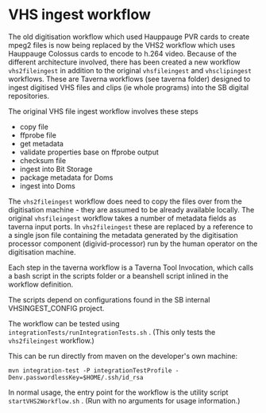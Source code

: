 # VHS ingest workflow

The old digitisation workflow which used Hauppauge PVR cards to create mpeg2 files is now being replaced by the VHS2 workflow
which uses Hauppauge Colossus cards to encode to h.264 video. Because of the different architecture involved, there has been created
a new workflow `vhs2fileingest` in addition to the original `vhsfileingest` and `vhsclipingest` workflows.
These are Taverna workflows (see taverna folder) designed to ingest digitised VHS files and clips (ie whole programs)
into the SB digital repositories.

The original VHS file ingest workflow involves these steps
 * copy file
 * ffprobe file
 * get metadata
 * validate properties base on ffprobe output
 * checksum file
 * ingest into Bit Storage
 * package metadata for Doms
 * ingest into Doms
 
The `vhs2fileingest` workflow does need to copy the files over from the digitisation machine - they are assumed to be already available locally. 
The original `vhsfileingest` workflow takes a number of metadata fields as taverna input ports. In `vhs2fileingest` these are replaced by a reference
to a single json file containing the metadata generated by the digitisation processor component (digivid-processor) run by the human operator on the 
digitisation machine.
 
Each step in the taverna workflow is a Taverna Tool Invocation, which calls a bash script in the scripts folder or a beanshell script inlined in the
workflow definition.

The scripts depend on configurations found in the SB internal VHSINGEST_CONFIG project.

The workflow can be tested using `integrationTests/runIntegrationTests.sh` . (This only tests the `vhs2fileingest` workflow.)

This can be run directly from maven on the developer's own machine:
    
    mvn integration-test -P integrationTestProfile -Denv.passwordlessKey=$HOME/.ssh/id_rsa

In normal usage, the entry point for the workflow is the utility script `startVHS2Workflow.sh` . (Run with no arguments for usage information.)


